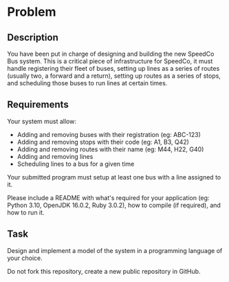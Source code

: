 # Problem

## Description

You have been put in charge of designing and building the new SpeedCo Bus
system. This is a critical piece of infrastructure for SpeedCo, it must handle
registering their fleet of buses, setting up lines as a series of routes
(usually two, a forward and a return), setting up routes as a series of stops,
and scheduling those buses to run lines at certain times.

## Requirements

Your system must allow:
  - Adding and removing buses with their registration (eg: ABC-123)
  - Adding and removing stops with their code (eg: A1, B3, Q42)
  - Adding and removing routes with their name (eg: M44, H22, G40)
  - Adding and removing lines
  - Scheduling lines to a bus for a given time

Your submitted program must setup at least one bus with a line assigned to it.

Please include a README with what's required for your application (eg: Python
3.10, OpenJDK 16.0.2, Ruby 3.0.2), how to compile (if required), and how to run
it.

## Task

Design and implement a model of the system in a programming language of your
choice.

Do not fork this repository, create a new public repository in GitHub.
